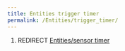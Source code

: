 ```yaml
---
title: Entities trigger timer
permalink: /Entities/trigger_timer/
---
```


1.  REDIRECT [Entities/sensor timer](Entities_sensor_timer "wikilink")